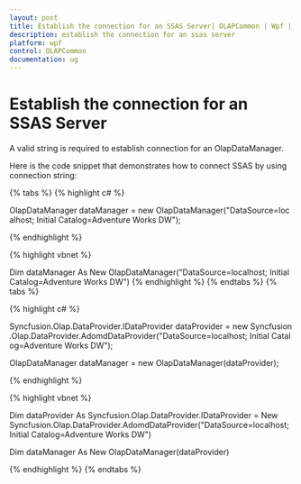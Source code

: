 ```yaml
---
layout: post
title: Establish the connection for an SSAS Server| OLAPCommon | Wpf | Syncfusion
description: establish the connection for an ssas server
platform: wpf
control: OLAPCommon
documentation: ug
---
```


# Establish the connection for an SSAS Server

A valid string is required to establish connection for an OlapDataManager.

Here is the code snippet that demonstrates how to connect SSAS by using connection string:

{% tabs %}
{% highlight c# %}

OlapDataManager dataManager = new OlapDataManager("DataSource=localhost; Initial Catalog=Adventure Works DW");

{% endhighlight  %}

{% highlight vbnet %}

Dim dataManager As New OlapDataManager("DataSource=localhost; Initial Catalog=Adventure Works DW")
{% endhighlight  %}
{% endtabs %}
{% tabs %}

{% highlight c# %}

Syncfusion.Olap.DataProvider.IDataProvider dataProvider = new Syncfusion.Olap.DataProvider.AdomdDataProvider("DataSource=localhost; Initial Catalog=Adventure Works DW");

OlapDataManager dataManager = new OlapDataManager(dataProvider); 

{% endhighlight  %}

{% highlight vbnet %}

Dim dataProvider As Syncfusion.Olap.DataProvider.IDataProvider = New Syncfusion.Olap.DataProvider.AdomdDataProvider("DataSource=localhost; Initial Catalog=Adventure Works DW")

Dim dataManager As New OlapDataManager(dataProvider)

{% endhighlight  %}
{% endtabs %}
